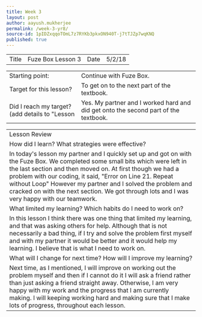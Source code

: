 ```yaml
---
title: Week 3 
layout: post
author: aayush.mukherjee
permalink: /week-3-yr8/
source-id: 1pIDZxqqoTOmL7z7RYKb3pkxON940T-j7tTJZp7wqKNQ
published: true
---
```

<table>
  <tr>
    <td>Title</td>
    <td>Fuze Box Lesson 3</td>
    <td>Date</td>
    <td>5/2/18</td>
  </tr>
</table>


<table>
  <tr>
    <td>Starting point:</td>
    <td>Continue with Fuze Box.</td>
  </tr>
  <tr>
    <td>Target for this lesson?</td>
    <td>To get on to the next part of the textbook.</td>
  </tr>
  <tr>
    <td>Did I reach my target? 
(add details to "Lesson </td>
    <td>Yes. My partner and I worked hard and did get onto the second part of the textbook.</td>
  </tr>
</table>


<table>
  <tr>
    <td>Lesson Review</td>
  </tr>
  <tr>
    <td>How did I learn? What strategies were effective?</td>
  </tr>
  <tr>
    <td>In today's lesson my partner and I quickly set up and got on with the Fuze Box. We completed some small bits which were left in the last section and then moved on. At first though we had a problem with our coding, it said, "Error on Line 21. Repeat without Loop" However my partner and I solved the problem and cracked on with the next section. We got through lots and I was very happy with our teamwork.</td>
  </tr>
  <tr>
    <td>What limited my learning? Which habits do I need to work on?</td>
  </tr>
  <tr>
    <td>In this lesson I think there was one thing that limited my learning, and that was asking others for help. Although that is not necessarily a bad thing, if I try and solve the problem first myself and with my partner it would be better and it would help my learning. I believe that is what I need to work on.</td>
  </tr>
  <tr>
    <td>What will I change for next time? How will I improve my learning?</td>
  </tr>
  <tr>
    <td>Next time, as I mentioned, I will improve on working out the problem myself and then if I cannot do it I will ask a friend rather than just asking a friend straight away. Otherwise, I am very happy with my work and the progress that I am currently making. I will keeping working hard and making sure that I make lots of progress, throughout each lesson.</td>
  </tr>
</table>


